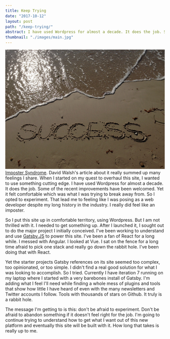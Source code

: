 ```yaml
---
title: Keep Trying
date: "2017-10-12"
layout: post
path: "/keep-trying/"
abstract: I have used Wordpress for almost a decade. It does the job. Some of the recent improvements have been welcomed. Yet it felt comfortable which was what I was trying to break away from. So I opted to experiment.
thumbnail: "./images/main.jpg"
---
```

![](./images/main.jpg)
[Imposter Syndrome](https://davidwalsh.name/impostor-syndrome). David Walsh's article about it really summed up many feelings I share. When I started on my quest to overhaul this site, I wanted to use something cutting edge. I have used Wordpress for almost a decade. It does the job. Some of the recent improvements have been welcomed. Yet it felt comfortable which was what I was trying to break away from. So I opted to experiment. That lead me to feeling like I was posing as a web developer despite my long history in the industry. I really did feel like an imposter.

So I put this site up in comfortable territory, using Wordpress. But I am not thrilled with it. I needed to get something up. After I launched it, I sought out to do the major project I initially conceived. I've been working to understand and use [Gatsby.JS](https://www.gatsbyjs.org) to power this site. I've been a fan of React for a long while. I messed with Angular. I looked at Vue. I sat on the fence for a long time afraid to pick one stack and really go down the rabbit hole. I've been doing that with React.

Yet the starter projects Gatsby references on its site seemed too complex, too opinionated, or too simple. I didn't find a real good solution for what I was looking to accomplish. So I tried. Currently I have iteration 7 running on my laptop where I started with a very barebones install of Gatsby. I'm adding what I feel I'll need while finding a whole mess of plugins and tools that show how little I have heard of even with the many newsletters and Twitter accounts I follow. Tools with thousands of stars on Github. It truly is a rabbit hole.

The message I'm getting to is this: don't be afraid to experiment. Don't be afraid to abandon something if it doesn't feel right for the job. I'm going to continue trying to understand how to get what I want out of this new platform and eventually this site will be built with it. How long that takes is really up to me.